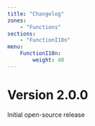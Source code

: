 ```yaml
---
title: "Changelog"
zones:
    - "Functions"
sections:
    - "FunctionI18n"
menu:
    FunctionI18n:
        weight: 40
---
```


# Version 2.0.0

Initial open-source release

